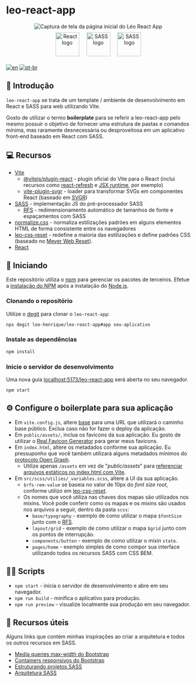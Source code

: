 # leo-react-app

<div align="center">
	<img src="https://user-images.githubusercontent.com/72027449/212686494-3c9d878f-c269-4520-aa61-649a2d94f691.gif"
	alt="Captura de tela da página inicial do Léo React App" />
</div>

<div align="center">
	<a href="https://pt-br.reactjs.org/"
	target="_blank"
	rel="external referrer noopener"
	style="display: inline-block; padding: 8px">
		<img src="https://cdn.jsdelivr.net/gh/devicons/devicon/icons/react/react-original.svg"
		alt="React logo"
		width="65" />
	</a>
	<a href="https://vitejs.dev"
	target="_blank"
	rel="external referrer noopener"
	style="display: inline-block; padding: 8px">
		<img src="https://vitejs.dev/logo.svg"
		alt="SASS logo"
		width="65" />         
	</a>
	<a href="https://sass-lang.com/"
	target="_blank"
	rel="external referrer noopener"
	style="display: inline-block; padding: 8px">
        <img src="https://cdn.jsdelivr.net/gh/devicons/devicon/icons/sass/sass-original.svg"
		alt="SASS logo"
		width="65" />
	</a>
</div>

[![en](https://img.shields.io/badge/idioma-en-red.svg)](https://github.com/Leo-Henrique/leo-react-app/blob/main/README.md)
[![pt-br](https://img.shields.io/badge/idioma-pt--br-green.svg)](https://github.com/Leo-Henrique/leo-react-app/blob/main/README-pt-BR.md)

## 🔎 Introdução

`leo-react-app` se trata de um template / ambiente de desenvolvimento em React e SASS para web utilizando Vite.

Gosto de utilizar o termo **boilerplate** para se referir a leo-react-app pelo mesmo possuir o objetivo de fornecer uma estrutura de pastas e comandos mínima, mas raramente desnecessária ou desproveitosa em um aplicativo front-end baseado em React com SASS.

## 💻 Recursos

* [Vite](https://vitejs.dev/)
	* [@vitejs/plugin-react](https://github.com/vitejs/vite-plugin-react/tree/main/packages/plugin-react) - plugin oficial do Vite para o React (inclui recursos como [react-refresh](https://www.npmjs.com/package/react-refresh) e [JSX runtime](https://github.com/alloc/vite-react-jsx#faq), por exemplo)
	* [vite-plugin-svgr](https://github.com/pd4d10/vite-plugin-svgr) - loader para transformar SVGs em componentes React (baseado em [SVGR](https://react-svgr.com/))
* [SASS](https://www.npmjs.com/package/sass) - implementação JS do pré-processador SASS
	* [RFS](https://github.com/twbs/rfs#readme) - redimensionamento automático de tamanhos de fonte e espaçamentos com SASS
* [normalize.css](https://github.com/necolas/normalize.css) - normaliza estilizações padrões em alguns elementos HTML de forma consistente entre os navegadores
* [leo-css-reset](https://github.com/Leo-Henrique/leo-css-reset) - redefine a maioria das estilizações e define padrões CSS (baseado no [Meyer Web Reset](https://meyerweb.com/eric/tools/css/reset/)).
* [React](https://pt-br.reactjs.org/) 

## 🚀 Iniciando

Este repositório utiliza o [npm](https://www.npmjs.com/) para gerenciar os pacotes de terceiros. Efetue a [instalação do NPM](https://docs.npmjs.com/downloading-and-installing-node-js-and-npm) após a instalação do [Node.js](https://nodejs.org/pt-br/).

### Clonando o repositório

Utilize o [degit](https://github.com/Rich-Harris/degit) para clonar o `leo-react-app`:

```bash
npx degit leo-henrique/leo-react-app#app seu-aplicativo
```

### Instale as dependências

```bash
npm install
```

### Inicie o servidor de desenvolvimento

Uma nova guia [localhost:5173/leo-react-app](http://localhost:5173/leo-react-app) será aberta no seu navegador.

```
npm start
```

## ⚙️ Configure o boilerplate para sua aplicação

* Em `vite.config.js`, altere [base](https://vitejs.dev/config/shared-options.html#base) para uma URL que utilizará o caminho base público. Exclua caso não for fazer o deploy da aplicação.
* Em `public/assets/`, inclua os favicons da sua aplicação. Eu gosto de utilizar o [Real Favicon Generator](https://realfavicongenerator.net/) para gerar meus favicons.
* Em `index.html`, altere os metadados conforme sua aplicação. Eu pressuponho que você também utilizará alguns metadados mínimos do [protocolo Open Graph](https://ogp.me/).
	* Utilize apenas `/assets` em vez de "*public/assets*" para [referenciar arquivos estáticos no index.html com Vite](https://vitejs.dev/guide/assets.html#the-public-directory).
* Em `src/scss/utilies/_variables.scss`, altere a UI da sua aplicação.
	* `$rfs-rem-value` se baseia no valor de 10px do *font size root*, conforme utilizo em [leo-css-reset](https://github.com/Leo-Henrique/leo-css-reset).
	* Os nomes que você utiliza nas chaves dos mapas são utilizados nos mixins. Você pode conferir como os mapas e os mixins são usados nos arquivos a seguir, dentro da pasta `scss`:
		* `base/typography` - exemplo de como utilizar o mapa `$fontSize` junto com o [RFS](https://github.com/twbs/rfs#readme).
		* `layout/grid` - exemplo de como utilizar o mapa `$grid` junto com os pontos de interrupção.
		* `components/button` - exemplo de como utilizar o mixin `state`.
		* `pages/home` - exemplo simples de como compor sua interface utilizando todos os recursos SASS com CSS BEM.

## 👨‍💻 Scripts 

* `npm start` - inicia o servidor de desenvolvimento e abre em seu navegador.
* `npm run build` - minifica o aplicativo para produção.
* `npm run preview` - visualize localmente sua produção em seu navegador.

## 🔗 Recursos úteis

Alguns links que contém minhas inspirações ao criar a arquitetura e todos os outros recursos em SASS.

* [Media queries max-width do Bootstrap](https://getbootstrap.com/docs/5.3/layout/breakpoints/#max-width)
* [Containers responsivos do Bootstrap](https://getbootstrap.com/docs/5.3/layout/containers/#responsive-containers)
* [Estruturando projetos SASS](https://itnext.io/structuring-your-sass-projects-c8d41fa55ed4)
* [Arquitetura SASS](https://gist.github.com/AdamMarsden/7b85e8d5bdb5bef969a0)